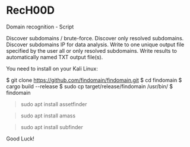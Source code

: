 # RecH00D
Domain recognition - Script

Discover subdomains / brute-force.
Discover only resolved subdomains.
Discover subdomains IP for data analysis.
Write to one unique output file specified by the user all or only resolved subdomains.
Write results to automatically named TXT output file(s).

You need to install on your Kali Linux:

$ git clone https://github.com/findomain/findomain.git
$ cd findomain
$ cargo build --release
$ sudo cp target/release/findomain /usr/bin/
$ findomain

> sudo apt install assetfinder

> sudo apt install amass

> sudo apt install subfinder


Good Luck!
